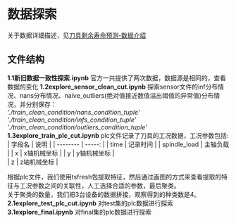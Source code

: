 # 数据探索
关于数据详细描述，见[刀具剩余寿命预测-数据介绍](http://www.industrial-bigdata.com/competition/competitionAction!showDetail34.action?competition.competitionId=3)
## 文件结构
**1.1新旧数据一致性探索.ipynb**
官方一共提供了两次数据，数据源是相同的，查看数据的变化
**1.2explore_sensor_clean_cut.ipynb** 
探索sensor文件的inf分布情况、nans分布情况、naive_outliers(绝对值接近数值溢出阈值的异常值)分布情况，并分别保存：  
*'./train_clean_condition/nans_condition_tuple'*   
*'./train_clean_condition/infs_condition_tuple'*   
*'./train_clean_condition/outliers_condition_tuple'*
**1.3explore_train_plc_cut.ipynb**
plc文件记录了刀具的工况数据，工况参数包括:
| 字段名        | 说明   | 
| --------   | -----:  |
| time     | 记录时间 |
| spindle_load     | 主轴负载 | 
| x        |   x轴机械坐标   | 
| y        |    y轴机械坐标  |  
| z        |   z轴机械坐标 |

根据plc文件，我们使用tsfresh包提取特征，然后通过画图的方式来查看提取的特征与工况参数之间的关联性，人工选择合适的参数，最后聚类。  
关于聚类的数量，我们把3台设备的数据拼接，观察得到的种类数是4。
**2.1explore_test_plc_cut.ipynb**
对test集的plc数据进行探索
**3.1explore_final.ipynb**
对final集的plc数据进行探索



